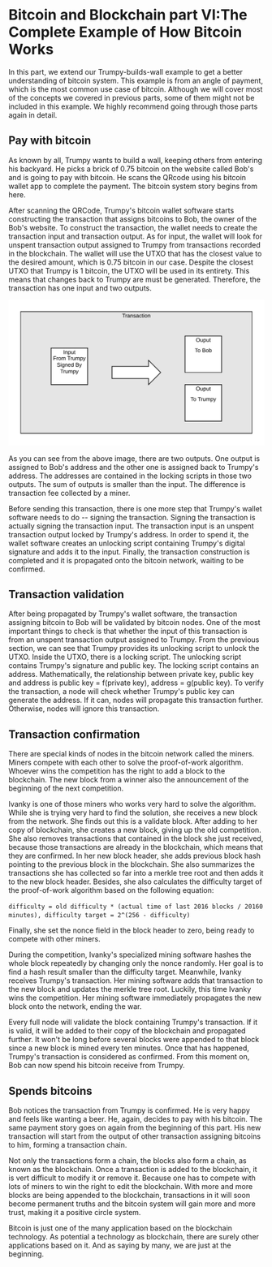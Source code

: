 # Bitcoin and Blockchain part VI:The Complete Example of How Bitcoin Works

In this part, we extend our Trumpy-builds-wall example to get a better understanding of bitcoin system. This example is from an angle of payment, which is the most common use case of bitcoin. Although we will cover most of the concepts we covered in previous parts, some of them might not be included in this example. We highly recommend going through those parts again in detail.

## Pay with bitcoin

As known by all, Trumpy wants to build a wall, keeping others from entering his backyard. He picks a brick of 0.75 bitcoin on the website called Bob's and is going to pay with bitcoin. He scans the QRcode using his bitcoin wallet app to complete the payment. The bitcoin system story begins from here.

After scanning the QRCode, Trumpy's bitcoin wallet software starts constructing the transaction that assigns bitcoins to Bob, the owner of the Bob's website. To construct the transaction, the wallet needs to create the transaction input and transaction output. As for input, the wallet will look for unspent transaction output assigned to Trumpy from transactions recorded in the blockchain. The wallet will use the UTXO that has the closest value to the desired amount, which is 0.75 bitcoin in our case. Despite the closest UTXO that Trumpy is 1 bitcoin, the UTXO will be used in its entirety. This means that changes back to Trumpy are must be generated. Therefore, the transaction has one input and two outputs. 

![Alt Text](/images/Transaction-Trumpy-Pay.png)

As you can see from the above image, there are two outputs. One output is assigned to Bob's address and the other one is assigned back to Trumpy's address. The addresses are contained in the locking scripts in those two outputs. The sum of outputs is smaller than the input. The difference is transaction fee collected by a miner. 

Before sending this transaction, there is one more step that Trumpy's wallet software needs to do -- signing the transaction. Signing the transaction is actually signing the transaction input. The transaction input is an unspent transaction output locked by Trumpy's address. In order to spend it, the wallet software creates an unlocking script containing Trumpy's digital signature and adds it to the input. Finally, the transaction construction is completed and it is propagated onto the bitcoin network, waiting to be confirmed. 
## Transaction validation 

After being propagated by Trumpy's wallet software, the transaction assigning bitcoin to Bob will be validated by bitcoin nodes. One of the most important things to check is that whether the input of this transaction is from an unspent transaction output assigned to Trumpy. From the previous section, we can see that Trumpy provides its unlocking script to unlock the UTXO. Inside the UTXO, there is a locking script. The unlocking script contains Trumpy's signature and public key. The locking script contains an address. Mathematically, the relationship between private key, public key and address is public key = f(private key), address = g(public key). To verify the transaction, a node will check whether Trumpy's public key can generate the address. If it can, nodes will propagate this transaction further. Otherwise, nodes will ignore this transaction.

## Transaction confirmation

There are special kinds of nodes in the bitcoin network called the miners. Miners compete with each other to solve the proof-of-work algorithm. Whoever wins the competition has the right to add a block to the blockchain. The new block from a winner also the announcement of the beginning of the next competition. 

Ivanky is one of those miners who works very hard to solve the algorithm. While she is trying very hard to find the solution, she receives a new block from the network. She finds out this is a validate block. After adding to her copy of blockchain, she creates a new block, giving up the old competition. She also removes transactions that contained in the block she just received, because those transactions are already in the blockchain, which means that they are confirmed. In her new block header, she adds previous block hash pointing to the previous block in the blockchain. She also summarizes the transactions she has collected so far into a merkle tree root and then adds it to the new block header. Besides, she also calculates the difficulty target of the proof-of-work algorithm based on the following equation:

`difficulty = old difficulty * (actual time of last 2016 blocks / 20160 minutes), difficulty target = 2^(256 - difficulty)`

Finally, she set the nonce field in the block header to zero, being ready to compete with other miners.

During the competition, Ivanky's specialized mining software hashes the whole block repeatedly by changing only the nonce randomly. Her goal is to find a hash result smaller than the difficulty target. Meanwhile, Ivanky receives Trumpy's transaction. Her mining software adds that transaction to the new block and updates the merkle tree root. Luckily, this time Ivanky wins the competition. Her mining software immediately propagates the new block onto the network, ending the war. 

Every full node will validate the block containing Trumpy's transaction. If it is valid, it will be added to their copy of the blockchain and propagated further. It won't be long before several blocks were appended to that block since a new block is mined every ten minutes. Once that has happened, Trumpy's transaction is considered as confirmed. From this moment on, Bob can now spend his bitcoin receive from Trumpy.

## Spends bitcoins

Bob notices the transaction from Trumpy is confirmed. He is very happy and feels like wanting a beer. He, again, decides to pay with his bitcoin. The same payment story goes on again from the beginning of this part. His new transaction will start from the output of other transaction assigning bitcoins to him, forming a transaction chain.

Not only the transactions form a chain, the blocks also form a chain, as known as the blockchain. Once a transaction is added to the blockchain, it is vert difficult to modify it or remove it. Because one has to compete with lots of miners to win the right to edit the blockchain. With more and more blocks are being appended to the blockchain, transactions in it will soon become permanent truths and the bitcoin system will gain more and more trust, making it a positive circle system. 

Bitcoin is just one of the many application based on the blockchain technology. As potential a technology as blockchain, there are surely other applications based on it. And as saying by many, we are just at the beginning.
